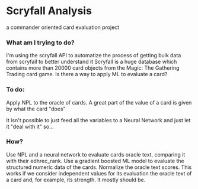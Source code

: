 # Scryfall Analysis
a commander oriented card evaluation project

### What am I trying to do?

I'm using the scryfall API to automatize the process of getting bulk data from scryfall to better understand it
Scryfall is a huge database which contains more than 20000 card objects from the Magic: The Gathering Trading card game.
Is there a way to apply ML to evaluate a card?

### To do:
Apply NPL to the oracle of cards. A great part of the value of a card is given by what the card "does"

It isn't possible to just feed all the variables to a Neural Network and just let it "deal with it" so...

### How?

Use  NPL and a neural network to evaluate cards oracle text, comparing it with their edhrec_rank.
Use a gradient boosted ML model to evaluate the structured numeric data of the cards.
Normalize the oracle text scores. This works if we consider independent values for its evaluation the oracle text of a card and, for example, its strength.
It mostly should be.
